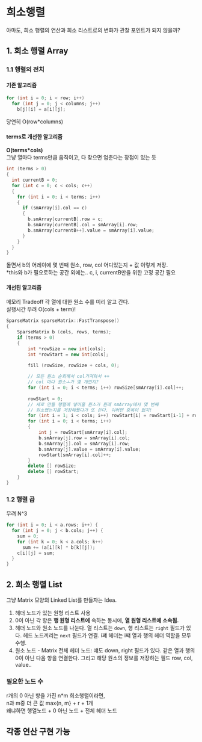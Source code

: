 
# 희소행렬
아마도, 희소 행렬의 연산과 희소 리스트로의 변화가 관찰 포인트가 되지 않을까?


## 1. 희소 행렬 Array
### 1.1 행렬의 전치
#### 기존 알고리즘
```c++
for (int i = 0; i < row; i++)
  for (int j = 0; j < columns; j++)
    b[j][i] = a[i][j];
```
당연히 O(row*columns)

#### terms로 개선한 알고리즘
**O(terms*cols)** <br> 
그냥 열마다 terms만큼 움직이고, 다 찾으면 엄춘다는 장점이 있는 듯

```c++
int (terms > 0)
{
  int currentB = 0;
  for (int c = 0; c < cols; c++)
  {
    for (int i = 0; i < terms; i++) 
    {  
      if (smArray[i].col == c) 
      {
        b.smArray[currentB].row = c;
        b.smArray[currentB].col = smArray[i].row;
        b.smArray[currentB++].value = smArray[i].value;
      }
    }
  }
}
```
돌면서 b의 어레이에 몇 번째 원소, row, col 어디있는지 + 값 이렇게 저장. <br>
*this와 b가 필요로하는 공간 외에는.. c, i, currentB만을 위한 고정 공간 필요 

#### 개선된 알고리즘
메모리 Tradeoff 각 열에 대한 원소 수를 미리 알고 간다.
<br> 실행시간 무려 O(cols + term)!

```c++
SparseMatrix sparseMatrix::FastTranspose()
{
    SparseMatrix b (cols, rows, terms);
    if (terms > 0)
    {
        int *rowSize = new int[cols];
        int *rowStart = new int[cols];
        
        fill (rowSize, rowSize + cols, 0);

        // 모든 원소 순회해서 col가져와서 ++
        // col 마다 원소ㅗ가 몇 개인지?
        for (int i = 0; i < terms; i++) rowSize[smArray[i].col]++;
        
        rowStart = 0;
        // 새로 만들 행렬에 넣어줄 원소가 원래 smArray에서 몇 번째
        // 원소였는지를 저장해뒀다가 또 쓴다. 이러면 중복이 없지!
        for (int i = 1; i < cols; i++) rowStart[i] = rowStart[i-1] + rowSize[i-1];
        for (int i = 0; i < terms; i++)
        {
            int j = rowStart[smArray[i].col];
            b.smArray[j].row = smArray[i].col;
            b.smArray[j].col = smArray[i].row;
            b.smArray[j].value = smArray[i].value;
            rowStart[smArray[i].col]++;
        }
        delete [] rowSize;
        delete [] rowStart;
    }
}
```

### 1.2 행렬 곱
무려 N^3
```c++
for (int i = 0; i < a.rows; i++) {
  for (int j = 0; j < b.cols; j++) {
    sum = 0;
    for (int k = 0; k < a.cols; k++)
      sum += (a[i][k] * b[k][j]);
    c[i][j] = sum;
  }
}
```


## 2. 희소 행렬 List
그냥 Matrix 모양의 Linked List를 만들자는 Idea. 
1. 헤더 노드가 있는 원형 리스트 사용
2. 0이 아닌 각 항은 **행 원형 리스트에** 속하는 동시에, **열 원형 리스트에 소속됨.**
3. 헤더 노드와 원소 노드를 나눈다. 열 리스트는 `down`, 행 리스트는 `right` 필드가 있다. 헤드 노드끼리는 `next` 필드가 연결. i쨰 헤더는 i쨰 열과 행의 헤더 역할을 모두 수행.
4. 원소 노드 - Matrix 전체 헤더 노드: 얘도 down, right 필드가 있다. 같은 열과 행의 0이 아닌 다음 항을 연결한다. 그리고 해당 원소의 정보를 저장하는 필드 row, col, value..

### 필요한 노드 수
r개의 0 아닌 항을 가진 n*m 희소행렬이라면, <br>
n과 m중 더 큰 값 max{n, m} + r + 1개 <br>
왜냐하면 행열노드 + 0 아닌 노드 + 전체 헤더 노드

## 각종 연산 구현 가능
